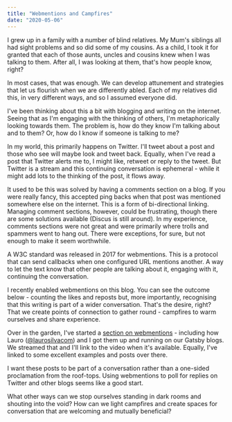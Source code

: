 ```yaml
---
title: "Webmentions and Campfires"
date: "2020-05-06"
---
```


I grew up in a family with a number of blind relatives. My Mum's siblings all had sight problems and so did some of my cousins. As a child, I took it for granted that each of those aunts, uncles and cousins knew when I was talking to them. After all, I was looking at them, that's how people know, right?

In most cases, that was enough. We can develop attunement and strategies that let us flourish when we are differently abled. Each of my relatives did this, in very different ways, and so I assumed everyone did.

I've been thinking about this a bit with blogging and writing on the internet. Seeing that as I'm engaging with the thinking of others, I'm metaphorically looking towards them. The problem is, how do they know I'm talking about and to them? Or, how do I know if someone is talking to me?

In my world, this primarily happens on Twitter. I'll tweet about a post and those who see will maybe look and tweet back. Equally, when I've read a post that Twitter alerts me to, I might like, retweet or reply to the tweet. But Twitter is a stream and this continuing conversation is ephemeral - while it might add lots to the thinking of the post, it flows away.

It used to be this was solved by having a comments section on a blog. If you were really fancy, this accepted ping backs when that post was mentioned somewhere else on the internet. This is a form of bi-directional linking. Managing comment sections, however, could be frustrating, though there are some solutions available (Discus is still around). In my experience, comments sections were not great and were primarily where trolls and spammers went to hang out. There were exceptions, for sure, but not enough to make it seem worthwhile.

A W3C standard was released in 2017 for webmentions. This is a protocol that can send callbacks when one configured URL mentions another. A way to let the text know that other people are talking about it, engaging with it, continuing the conversation.

I recently enabled webmentions on this blog. You can see the outcome below - counting the likes and reposts but, more importantly, recognising that this writing is part of a wider conversation. That's the desire, right? That we create points of connection to gather round - campfires to warm ourselves and share experience.

Over in the garden, I've started a [section on webmentions](/wiki/Webmentions) - including how Lauro ([@laurosilvacom](https://twitter.com/laurosilvacom)) and I got them up and running on our Gatsby blogs. We streamed that and I'll link to the video when it's available. Equally, I've linked to some excellent examples and posts over there.

I want these posts to be part of a conversation rather than a one-sided proclamation from the roof-tops. Using webmentions to poll for replies on Twitter and other blogs seems like a good start.

What other ways can we stop ourselves standing in dark rooms and shouting into the void? How can we light campfires and create spaces for conversation that are welcoming and mutually beneficial?
